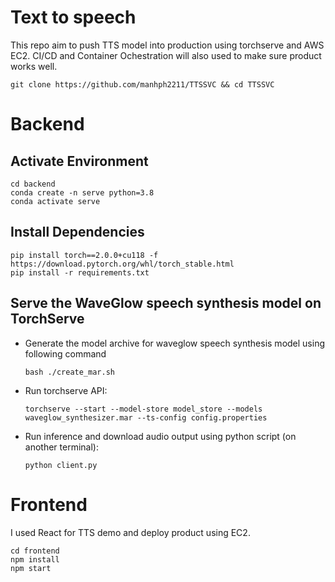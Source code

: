 Text to speech 
====

This repo aim to push TTS model into production using torchserve and AWS EC2. CI/CD and Container Ochestration will also used to make sure product works well.

```git clone https://github.com/manhph2211/TTSSVC && cd TTSSVC```

# Backend 

## Activate Environment

```
cd backend
conda create -n serve python=3.8
conda activate serve
```

## Install Dependencies

```
pip install torch==2.0.0+cu118 -f https://download.pytorch.org/whl/torch_stable.html
pip install -r requirements.txt
```

## Serve the WaveGlow speech synthesis model on TorchServe

* Generate the model archive for waveglow speech synthesis model using following command

   ```
   bash ./create_mar.sh
   ```

* Run torchserve API:
   ```
   torchserve --start --model-store model_store --models waveglow_synthesizer.mar --ts-config config.properties
   ```

* Run inference and download audio output using python script (on another terminal):

   ```
   python client.py
   ```
 
# Frontend

I used React for TTS demo and deploy product using EC2. 
 ```
 cd frontend
 npm install 
 npm start
 ```
